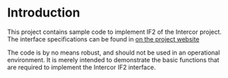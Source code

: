 # Introduction
This project contains sample code to implement IF2 of the Intercor project. The interface specifications can be found in [on the project website](http://intercor.diviprojects.wpengine.com/wp-content/uploads/sites/15/2018/03/InterCor_M4-Upgraded-Specifications-Hybrid_v1.0.pdf)

The code is by no means robust, and should not be used in an operational environment. It is merely intended to demonstrate the basic functions that are required to implement the Intercor IF2 interface. 

